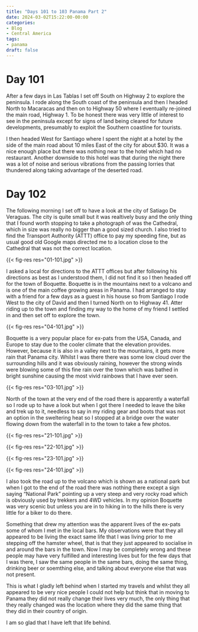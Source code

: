 ```yaml
---
title: "Days 101 to 103 Panama Part 2"
date: 2024-03-02T15:22:00-00:00
categories:
- Blog
- Central America
tags:
- panama
draft: false
---
```


# Day 101

After a few days in Las Tablas I set off South on Highway 2 to explore the peninsula. I rode along the South coast of the peninsula and then I headed North to Macaracas and then on to Highway 50 where I eventually re-joined the main road, Highway 1. To be honest there was very little of interest to see in the peninsula except for signs of land being cleared for future developments, presumably to exploit the Southern coastline for tourists. 

I then headed West for Santiago where I spent the night at a hotel by the side of the main road about 10 miles East of the city for about $30. It was a nice enough place but there was nothing near to the hotel which had no restaurant. Another downside to this hotel was that during the night there was a lot of noise and serious vibrations from the passing lorries that thundered along taking advantage of the deserted road.

# Day 102

The following morning I set off to have a look at the city of Satiago De Veraguas. The city is quite small but it was realtively busy and the only thing that I found worth stopping to take a photograph of was the Cathedral, which in size was really no bigger than a good sized church. I also tried to find the Transport Authority (ATTT) office to pay my speeding fine, but as usual good old Google maps directed me to a location close to the Cathedral that was not the correct location.

{{< fig-res res="01-101.jpg" >}}

I asked a local for directions to the ATTT offices but after following his directions as best as I understood them, I did not find it so I then headed off for the town of Boquette. Boquette is in the mountains next to a volcano and is one of the main coffee growing areas in Panama. I had arranged to stay with a friend for a few days as a guest in his house so from Santiago I rode West to the city of David and then I turned North on to Highway 41. Atter riding up to the town and finding my way to the home of my friend I settled in and then set off to explore the town.

{{< fig-res res="04-101.jpg" >}}

Boquette is a very popular place for ex-pats from the USA, Canada, and Europe to stay due to the cooler climate that the elevation provides. However, because it is also in a valley next to the mountains, it gets more rain that Panama city. Whilst I was there there was some low cloud over the surrounding hills and it was obviously raining, however the strong winds were blowing some of this fine rain over the town which was bathed in bright sunshine causing the most vivid rainbows that I have ever seen.

{{< fig-res res="03-101.jpg" >}}

North of the town at the very end of the road there is apparently a waterfall so I rode up to have a look but when I got there I needed to leave the bike and trek up to it, needless to say in my riding gear and boots that was not an option in the sweltering heat so I stopped at a bridge over the water flowing down from the waterfall in to the town to take a few photos. 

{{< fig-res res="21-101.jpg" >}}

{{< fig-res res="22-101.jpg" >}}

{{< fig-res res="23-101.jpg" >}}

{{< fig-res res="24-101.jpg" >}}

I also took the road up to the volcano which is shown as a national park but when I got to the end of the road there was nothing there except a sign saying “National Park” pointing up a very steep and very rocky road which is obviously used by trekkers and 4WD vehicles. In my opinion Boquette was very scenic but unless you are in to hiking in to the hills there is very little for a biker to do there. 

Something that drew my attention was the apparent lives of the ex-pats some of whom I met in the local bars. My observations were that they all appeared to be living the exact same life that I was living prior to me stepping off the hamster wheel, that is that they just appeared to socialise in and around the bars in the town. Now I may be completely wrong and these people may have very fulfilled and interesting lives but for the few days that I was there, I saw the same people in the same bars, doing the same thing, drinking beer or soemthing else, and talking about everyone else that was not present.

This is what I gladly left behind when I started my travels and whilst they all appeared to be very nice people I could not help but think that in moving to Panama they did not really change their lives very much, the only thing that they really changed was the location where they did the same thing that they did in their country of origin. 

I am so glad that I have left that life behind.